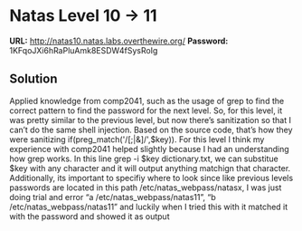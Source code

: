 # Natas Level 10 -> 11

**URL:** http://natas10.natas.labs.overthewire.org/
**Password:** 1KFqoJXi6hRaPluAmk8ESDW4fSysRoIg

## Solution

 Applied knowledge from comp2041, such as the usage of grep to find the correct pattern to find the password for the next level. So, for this level, it was pretty similar to the previous level, but now there’s sanitization so that I can’t do the same shell injection. Based on the source code, that’s how they were sanitizing if(preg_match('/[;|&]/',$key)). For this level I think my experience with comp2041 helped slightly because I had an understanding how grep works. In this line grep -i $key dictionary.txt, we can substitue $key with any character and it will output anything matchign that character. Additionally, its important to specifiy where to look since like previous levels passwords are located in this path /etc/natas_webpass/natasx, I was just doing trial and error “a  /etc/natas_webpass/natas11”, “b  /etc/natas_webpass/natas11” and luckily when I tried this with it matched it with the password and showed it as output

